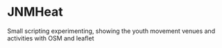 # JNMHeat
Small scripting experimenting, showing the youth movement venues and activities with OSM and leaflet
